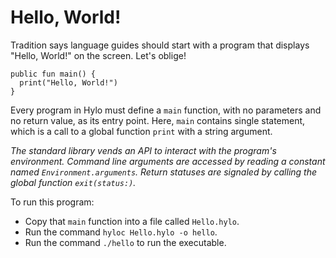 # Hello, World!

Tradition says language guides should start with a program that displays "Hello, World!" on the screen. Let's oblige!

```
public fun main() {
  print("Hello, World!")
}
```

Every program in Hylo must define a `main` function, with no parameters and no return value, as its entry point. Here, `main` contains single statement, which is a call to a global function `print` with a string argument.

_The standard library vends an API to interact with the program's environment._ _Command line arguments are accessed by reading a constant named `Environment.arguments`._ _Return statuses are signaled by calling the global function `exit(status:)`._

To run this program:

* Copy that `main` function into a file called `Hello.hylo`.
* Run the command `hyloc Hello.hylo -o hello`.
* Run the command `./hello` to run the executable.
